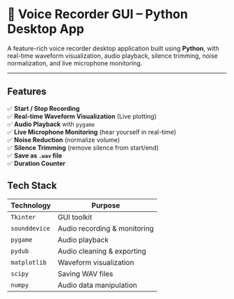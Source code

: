 # 🎤 Voice Recorder GUI – Python Desktop App

A feature-rich voice recorder desktop application built using **Python**, with real-time waveform visualization, audio playback, silence trimming, noise normalization, and live microphone monitoring.

---

##  Features

✅ **Start / Stop Recording**  
✅ **Real-time Waveform Visualization** (Live plotting)  
✅ **Audio Playback** with `pygame`  
✅ **Live Microphone Monitoring** (hear yourself in real-time)  
✅ **Noise Reduction** (normalize volume)  
✅ **Silence Trimming** (remove silence from start/end)  
✅ **Save as `.wav` file**  
✅ **Duration Counter**

##  Tech Stack

| Technology      | Purpose                         |
|-----------------|----------------------------------|
| `Tkinter`       | GUI toolkit                      |
| `sounddevice`   | Audio recording & monitoring     |
| `pygame`        | Audio playback                   |
| `pydub`         | Audio cleaning & exporting       |
| `matplotlib`    | Waveform visualization           |
| `scipy`         | Saving WAV files                 |
| `numpy`         | Audio data manipulation          |
